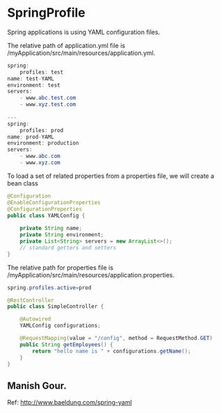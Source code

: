 # SpringProfile
Spring applications is using YAML configuration files.

The relative path of application.yml file is /myApplication/src/main/resources/application.yml.

```java
spring:
    profiles: test
name: test-YAML
environment: test
servers: 
    - www.abc.test.com
    - www.xyz.test.com
 
---
spring:
    profiles: prod
name: prod-YAML
environment: production
servers: 
    - www.abc.com
    - www.xyz.com
```


To load a set of related properties from a properties file, we will create a bean class
```java
@Configuration
@EnableConfigurationProperties
@ConfigurationProperties
public class YAMLConfig {
  
    private String name;
    private String environment;
    private List<String> servers = new ArrayList<>();
    // standard getters and setters
}
```

The relative path for properties file is /myApplication/src/main/resources/application.properties.
```java
spring.profiles.active=prod
```

```java
@RestController
public class SimpleController {

	@Autowired
	YAMLConfig configurations;

	@RequestMapping(value = "/config", method = RequestMethod.GET)
	public String getEmployees() {
		return "hello name is " + configurations.getName();
	}
}
```

## Manish Gour.

Ref: http://www.baeldung.com/spring-yaml
